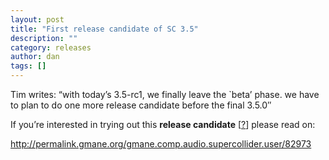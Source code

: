 ```yaml
---
layout: post
title: "First release candidate of SC 3.5"
description: ""
category: releases
author: dan
tags: []
---
```

<p>Tim writes: &#8220;with today&#8217;s 3.5-rc1, we finally leave the `beta&#8217; phase. we have to plan to do one more release candidate before the final 3.5.0&#8243;</p>
<p>If you&#8217;re interested in trying out this <strong>release candidate</strong> [<a href="http://en.wikipedia.org/wiki/Software_release_life_cycle#Release_candidate">?</a>] please read on:</p>
<p><a href="http://permalink.gmane.org/gmane.comp.audio.supercollider.user/82973">http://permalink.gmane.org/gmane.comp.audio.supercollider.user/82973</a></p>

